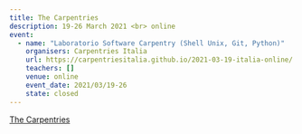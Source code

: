 ```yaml
---
title: The Carpentries
description: 19-26 March 2021 <br> online
event:
  - name: "Laboratorio Software Carpentry (Shell Unix, Git, Python)"
    organisers: Carpentries Italia
    url: https://carpentriesitalia.github.io/2021-03-19-italia-online/
    teachers: []
    venue: online
    event_date: 2021/03/19-26
    state: closed
---
```


[The Carpentries](https://carpentriesitalia.github.io/2021-03-19-italia-online/)


<br>
